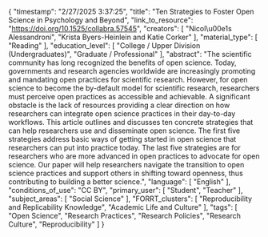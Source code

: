 {
    "timestamp": "2/27/2025 3:37:25",
    "title": "Ten Strategies to Foster Open Science in Psychology and Beyond",
    "link_to_resource": "https://doi.org/10.1525/collabra.57545",
    "creators": [
        "Nicol\u00e1s Alessandroni",
        "Krista Byers-Heinlein and Katie Corker"
    ],
    "material_type": [
        "Reading"
    ],
    "education_level": [
        "College / Upper Division (Undergraduates)",
        "Graduate / Professional"
    ],
    "abstract": "The scientific community has long recognized the benefits of open science. Today, governments and research agencies worldwide are increasingly promoting and mandating open practices for scientific research. However, for open science to become the by-default model for scientific research, researchers must perceive open practices as accessible and achievable. A significant obstacle is the lack of resources providing a clear direction on how researchers can integrate open science practices in their day-to-day workflows. This article outlines and discusses ten concrete strategies that can help researchers use and disseminate open science. The first five strategies address basic ways of getting started in open science that researchers can put into practice today. The last five strategies are for researchers who are more advanced in open practices to advocate for open science. Our paper will help researchers navigate the transition to open science practices and support others in shifting toward openness, thus contributing to building a better science.",
    "language": [
        "English"
    ],
    "conditions_of_use": "CC BY",
    "primary_user": [
        "Student",
        "Teacher"
    ],
    "subject_areas": [
        "Social Science"
    ],
    "FORRT_clusters": [
        "Reproducibility and Replicability Knowledge",
        "Academic Life and Culture"
    ],
    "tags": [
        "Open Science",
        "Research Practices",
        "Research Policies",
        "Research Culture",
        "Reproducibility"
    ]
}